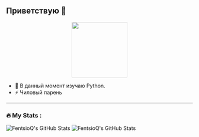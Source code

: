 ## Приветствую 👋
<div id="header" align="center">
  <img src="https://media2.giphy.com/media/Tg9jENf7x11tdJnyMQ/giphy.gif" width="150"/>
</div>
<img src="https://komarev.com/ghpvc/?username=fentsioq&style=flat-square&color=blue" alt=""/>

- 🌱 В данный момент изучаю Python.
- ⚡ Чиловый парень

---

### :fire: My Stats :

<img src="https://github-readme-stats.vercel.app/api?username=FentsioQ&theme=tokyonight&show_icons=true&hide_border=true&count_private=true" alt="FentsioQ's GitHub Stats" />
<img src="https://github-readme-stats.vercel.app/api/top-langs/?username=FentsioQ&theme=tokyonight&show_icons=true&hide_border=true&layout=compact" alt="FentsioQ's GitHub Stats" />
